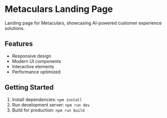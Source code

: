 # Metaculars Landing Page

Landing page for Metaculars, showcasing AI-powered customer experience solutions.

## Features
- Responsive design
- Modern UI components
- Interactive elements
- Performance optimized

## Getting Started
1. Install dependencies: `npm install`
2. Run development server: `npm run dev`
3. Build for production: `npm run build`

